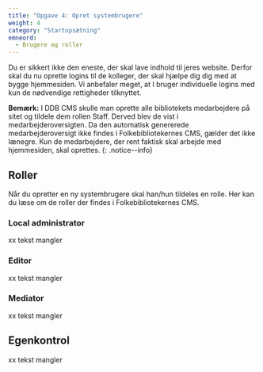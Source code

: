 ```yaml
---
title: "Opgave 4: Opret systembrugere"
weight: 4
category: "Startopsætning"
emneord:
  - Brugere og roller
---
```


Du er sikkert ikke den eneste, der skal lave indhold til jeres website. Derfor skal du nu oprette logins til de kolleger, der skal hjælpe dig dig med at bygge hjemmesiden.
Vi anbefaler meget, at I bruger individuelle logins med kun de nødvendige rettigheder tilknyttet.

**Bemærk:** I DDB CMS skulle man oprette alle bibliotekets medarbejdere på sitet og tildele dem rollen Staff. Derved blev de vist i medarbejderoversigten. Da den automatisk genererede medarbejderoversigt ikke findes i Folkebibliotekernes CMS, gælder det ikke lænegre. Kun de medarbejdere, der rent faktisk skal arbejde med hjemmesiden, skal oprettes. 
{: .notice--info}

## Roller

Når du opretter en ny systembrugere skal han/hun tildeles en rolle. Her kan du læse om de roller der findes i Folkebibliotekernes CMS.

### Local administrator
xx tekst mangler

### Editor
xx tekst mangler

### Mediator
xx tekst mangler

## Egenkontrol
xx tekst mangler
